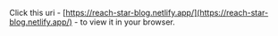  Click this uri - [https://reach-star-blog.netlify.app/](https://reach-star-blog.netlify.app/) - to view it in your browser.